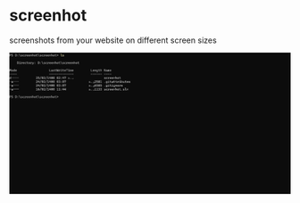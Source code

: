 # screenhot
screenshots from your website on different screen sizes 

![demo of application](animation.gif)
